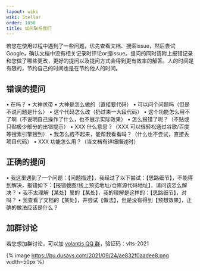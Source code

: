 ```yaml
---
layout: wiki
wiki: Stellar
order: 1050
title: 如何联系我们
---
```


若您在使用过程中遇到了一些问题，优先查看文档、搜索issue，然后尝试Google，确认文档中没有相关记录时评论or提issue。提问的同时请附上报错记录和您做了哪些更改，更好的提问以及提问方式会得到更有效率的解答。人的时间是有限的，节约自己的时间也是在节约他人的时间。

## 错误的提问

• 在吗？
• 大神求带
• 大神是怎么做的（直接要代码）
• 可以问个问题吗（但是不说问题是什么）
• 这个代码怎么改（扔过来一大段代码）
• 这个功能怎么用不了啊（不说明自己操作了什么，也不展示实际效果）
• 怎么报错了呢？（不贴或只贴极少部分的出错提示）
• XXX 什么意思？（XXX 可以很轻松通过谷歌/百度等搜素引擎搜到）
• 我怎么跑不起来，能帮我看看吗？（什么也不尝试，直接丢项目代码）
• XXX 功能怎么用？（当文档有详细描述时）

## 正确的提问

• 我这里遇到了一个问题：【问题描述】，我经过了以下尝试：【思路细节】，不能得到解决，报错如下：【报错截图/线上预览地址/仓库源代码地址】，请问该怎么解决？
• 我不太理解【某处】里的【某处】，我的理解是这样的：【思路细节】，对吗？
• 我查看了文档的【某处】，并尝试【做法】，但是没有得到【预想效果】，正确的做法应该是什么？

## 加群讨论

若您想加群讨论，可以加 [volantis QQ 群](https://qm.qq.com/cgi-bin/qm/qr?k=FpexWW5GCLWOM3jF3LG-YWfllXuv7cMs&jump_from=webapi)，验证码：vlts-2021

{% image https://bu.dusays.com/2021/09/24/ae832f0aadee8.png width=50px %}